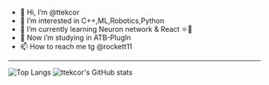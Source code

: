 - 👋 Hi, I’m @ttekcor
- 👀 I’m interested in C++,ML,Robotics,Python
- 🌱 I’m currently learning Neuron network & React ⚛💚
- 💞️ Now i’m studying in ATB-PlugIn
- 📫 How to reach me tg @rockett11
---
![Top Langs](https://github-readme-stats.vercel.app/api/top-langs/?username=ttekcor&show_icons=true&layout=compact&theme=gruvbox&hide=jupyter%20notebook)
![ttekcor's GitHub stats](https://github-readme-stats.vercel.app/api?username=ttekcor&show_icons=true&theme=gruvbox)
<!---
ttekcor/ttekcor is a ✨ special ✨ repository because its `README.md` (this file) appears on your GitHub profile.
You can click the Preview link to take a look at your changes.
--->
